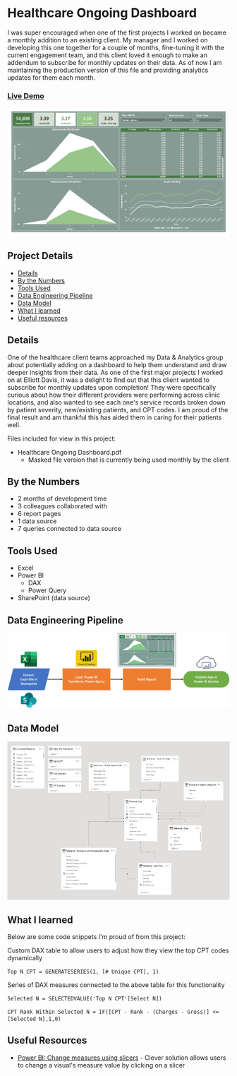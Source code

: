 # Healthcare Ongoing Dashboard

I was super encouraged when one of the first projects I worked on became a monthly addition to an existing client. My manager and I worked on developing this one together for a couple of months, fine-tuning it with the current engagement team, and this client loved it enough to make an addendum to subscribe for monthly updates on their data. As of now I am maintaining the production version of this file and providing analytics updates for them each month.

### [Live Demo](https://app.powerbi.com/view?r=eyJrIjoiNDA3OGRkMzgtOTljNC00MjhhLWIwNzgtMGNhZWE5N2M5ZTg5IiwidCI6ImY3N2E4MGM5LTY5MTAtNGJkYy1iNjFiLTgxNzA2NmQ1NmI0NiIsImMiOjJ9)

!["Report"](./Healthcare%20Ongoing%20Dashboard.jpg)

## Project Details
- [Details](#details)
- [By the Numbers](#by-the-numbers)
- [Tools Used](#tools-used)
- [Data Engineering Pipeline](#data-engineering-pipeline)
- [Data Model](#data-model)
- [What I learned](#what-i-learned)
- [Useful resources](#useful-resources)

## Details

One of the healthcare client teams approached my Data & Analytics group about potentially adding on a dashboard to help them understand and draw deeper insights from their data. As one of the first major projects I worked on at Elliott Davis, it was a delight to find out that this client wanted to subscribe for monthly updates upon completion! They were specifically curious about how their different providers were performing across clinic locations, and also wanted to see each one's service records broken down by patient severity, new/existing patients, and CPT codes. I am proud of the final result and am thankful this has aided them in caring for their patients well.

Files included for view in this project:
- Healthcare Ongoing Dashboard.pdf
  - Masked file version that is currently being used monthly by the client

## By the Numbers

- 2 months of development time
- 3 colleagues collaborated with
- 6 report pages
- 1 data source
- 7 queries connected to data source

## Tools Used

- Excel
- Power BI
  - DAX
  - Power Query
- SharePoint (data source)

## Data Engineering Pipeline

!["Pipeline"](./Healthcare%20Ongoing%20Dashboard%20Pipeline.png)

## Data Model

!["Data Model"](./Healthcare%20Ongoing%20Dashboard%20Data%20Model.JPG)

## What I learned

Below are some code snippets I'm proud of from this project:

Custom DAX table to allow users to adjust how they view the top CPT codes dynamically
```DAX
Top N CPT = GENERATESERIES(1, [# Unique CPT], 1)
```

Series of DAX measures connected to the above table for this functionality
```DAX
Selected N = SELECTEDVALUE('Top N CPT'[Select N])
```

```DAX
CPT Rank Within Selected N = IF([CPT - Rank - (Charges - Gross)] <= [Selected N],1,0)
```

## Useful Resources

- [Power BI: Change measures using slicers](https://www.youtube.com/watch?v=gYbGNeYD4OY) - Clever solution allows users to change a visual's measure value by clicking on a slicer